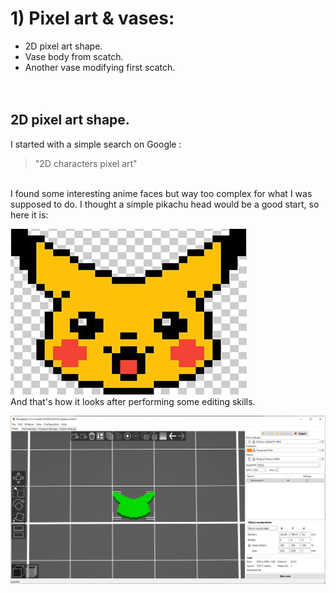 # 1) Pixel art & vases:
 
* 2D pixel art shape. 
* Vase body from scatch. 
* Another vase modifying first scatch. 
<br><br><br>
## 2D pixel art shape.
I started with a simple search on Google : 
> "2D characters pixel art"
<br>
I found some interesting anime faces but way too complex for what I was supposed to do. I thought a simple pikachu head would be a good start, so here it is:
<br>

![Pika head](pik.jpg)
<br>
And that's how it looks after performing some editing skills.
<br>

![Pika head sliced](Pik-sliced.jpg)
